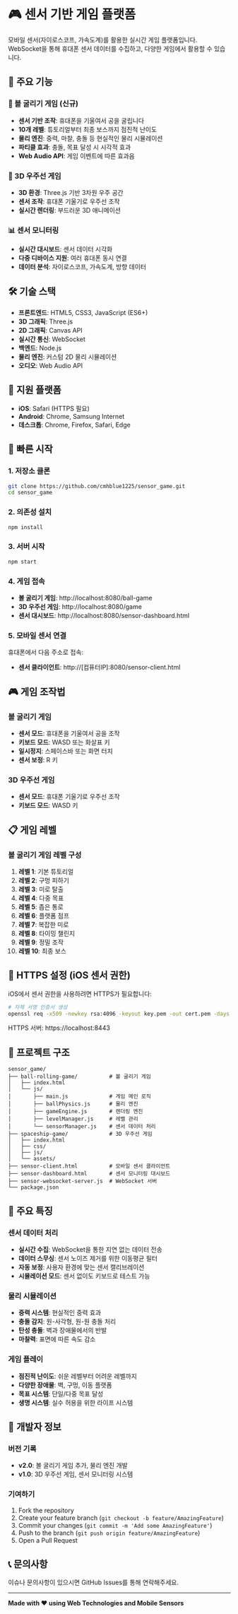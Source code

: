 # 🎮 센서 기반 게임 플랫폼

모바일 센서(자이로스코프, 가속도계)를 활용한 실시간 게임 플랫폼입니다. WebSocket을 통해 휴대폰 센서 데이터를 수집하고, 다양한 게임에서 활용할 수 있습니다.

## 🚀 주요 기능

### 🎱 볼 굴리기 게임 (신규)
- **센서 기반 조작**: 휴대폰을 기울여서 공을 굴립니다
- **10개 레벨**: 튜토리얼부터 최종 보스까지 점진적 난이도
- **물리 엔진**: 중력, 마찰, 충돌 등 현실적인 물리 시뮬레이션
- **파티클 효과**: 충돌, 목표 달성 시 시각적 효과
- **Web Audio API**: 게임 이벤트에 따른 효과음

### 🚀 3D 우주선 게임
- **3D 환경**: Three.js 기반 3차원 우주 공간
- **센서 조작**: 휴대폰 기울기로 우주선 조작
- **실시간 렌더링**: 부드러운 3D 애니메이션

### 📊 센서 모니터링
- **실시간 대시보드**: 센서 데이터 시각화
- **다중 디바이스 지원**: 여러 휴대폰 동시 연결
- **데이터 분석**: 자이로스코프, 가속도계, 방향 데이터

## 🛠 기술 스택

- **프론트엔드**: HTML5, CSS3, JavaScript (ES6+)
- **3D 그래픽**: Three.js
- **2D 그래픽**: Canvas API
- **실시간 통신**: WebSocket
- **백엔드**: Node.js
- **물리 엔진**: 커스텀 2D 물리 시뮬레이션
- **오디오**: Web Audio API

## 📱 지원 플랫폼

- **iOS**: Safari (HTTPS 필요)
- **Android**: Chrome, Samsung Internet
- **데스크톱**: Chrome, Firefox, Safari, Edge

## 🚀 빠른 시작

### 1. 저장소 클론
```bash
git clone https://github.com/cmhblue1225/sensor_game.git
cd sensor_game
```

### 2. 의존성 설치
```bash
npm install
```

### 3. 서버 시작
```bash
npm start
```

### 4. 게임 접속
- **볼 굴리기 게임**: http://localhost:8080/ball-game
- **3D 우주선 게임**: http://localhost:8080/game
- **센서 대시보드**: http://localhost:8080/sensor-dashboard.html

### 5. 모바일 센서 연결
휴대폰에서 다음 주소로 접속:
- **센서 클라이언트**: http://[컴퓨터IP]:8080/sensor-client.html

## 🎮 게임 조작법

### 볼 굴리기 게임
- **센서 모드**: 휴대폰을 기울여서 공을 조작
- **키보드 모드**: WASD 또는 화살표 키
- **일시정지**: 스페이스바 또는 화면 터치
- **센서 보정**: R 키

### 3D 우주선 게임
- **센서 모드**: 휴대폰 기울기로 우주선 조작
- **키보드 모드**: WASD 키

## 📋 게임 레벨

### 볼 굴리기 게임 레벨 구성
1. **레벨 1**: 기본 튜토리얼
2. **레벨 2**: 구멍 피하기
3. **레벨 3**: 미로 탈출
4. **레벨 4**: 다중 목표
5. **레벨 5**: 좁은 통로
6. **레벨 6**: 플랫폼 점프
7. **레벨 7**: 복잡한 미로
8. **레벨 8**: 타이밍 챌린지
9. **레벨 9**: 정밀 조작
10. **레벨 10**: 최종 보스

## 🔧 HTTPS 설정 (iOS 센서 권한)

iOS에서 센서 권한을 사용하려면 HTTPS가 필요합니다:

```bash
# 자체 서명 인증서 생성
openssl req -x509 -newkey rsa:4096 -keyout key.pem -out cert.pem -days 365 -nodes -subj "/CN=localhost"
```

HTTPS 서버: https://localhost:8443

## 📁 프로젝트 구조

```
sensor_game/
├── ball-rolling-game/          # 볼 굴리기 게임
│   ├── index.html
│   └── js/
│       ├── main.js             # 게임 메인 로직
│       ├── ballPhysics.js      # 물리 엔진
│       ├── gameEngine.js       # 렌더링 엔진
│       ├── levelManager.js     # 레벨 관리
│       └── sensorManager.js    # 센서 데이터 처리
├── spaceship-game/             # 3D 우주선 게임
│   ├── index.html
│   ├── css/
│   ├── js/
│   └── assets/
├── sensor-client.html          # 모바일 센서 클라이언트
├── sensor-dashboard.html       # 센서 모니터링 대시보드
├── sensor-websocket-server.js  # WebSocket 서버
└── package.json
```

## 🎯 주요 특징

### 센서 데이터 처리
- **실시간 수집**: WebSocket을 통한 지연 없는 데이터 전송
- **데이터 스무싱**: 센서 노이즈 제거를 위한 이동평균 필터
- **자동 보정**: 사용자 환경에 맞는 센서 캘리브레이션
- **시뮬레이션 모드**: 센서 없이도 키보드로 테스트 가능

### 물리 시뮬레이션
- **중력 시스템**: 현실적인 중력 효과
- **충돌 감지**: 원-사각형, 원-원 충돌 처리
- **탄성 충돌**: 벽과 장애물에서의 반발
- **마찰력**: 표면에 따른 속도 감소

### 게임 플레이
- **점진적 난이도**: 쉬운 레벨부터 어려운 레벨까지
- **다양한 장애물**: 벽, 구멍, 이동 플랫폼
- **목표 시스템**: 단일/다중 목표 달성
- **생명 시스템**: 실수 허용을 위한 라이프 시스템

## 🔧 개발자 정보

### 버전 기록
- **v2.0**: 볼 굴리기 게임 추가, 물리 엔진 개발
- **v1.0**: 3D 우주선 게임, 센서 모니터링 시스템

### 기여하기
1. Fork the repository
2. Create your feature branch (`git checkout -b feature/AmazingFeature`)
3. Commit your changes (`git commit -m 'Add some AmazingFeature'`)
4. Push to the branch (`git push origin feature/AmazingFeature`)
5. Open a Pull Request

## 📞 문의사항

이슈나 문의사항이 있으시면 GitHub Issues를 통해 연락해주세요.

---

**Made with ❤️ using Web Technologies and Mobile Sensors**